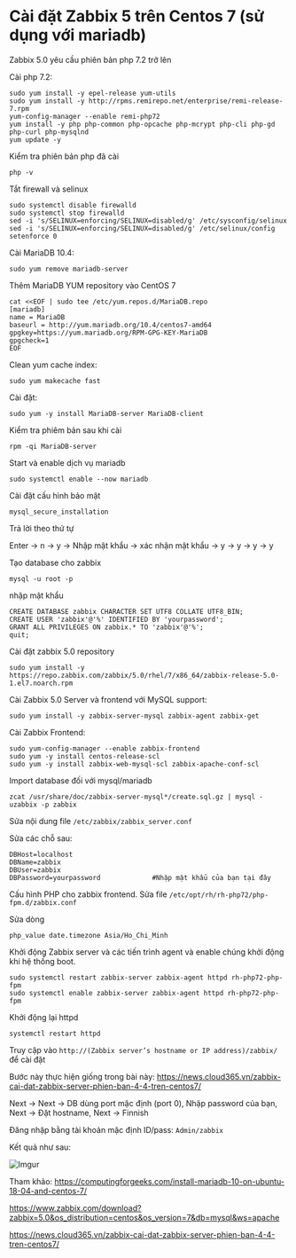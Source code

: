 # Cài đặt Zabbix 5 trên Centos 7 (sử dụng với mariadb)

Zabbix 5.0 yêu cầu phiên bản php 7.2 trở lên

Cài php 7.2:

    sudo yum install -y epel-release yum-utils
    sudo yum install -y http://rpms.remirepo.net/enterprise/remi-release-7.rpm
    yum-config-manager --enable remi-php72
    yum install -y php php-common php-opcache php-mcrypt php-cli php-gd php-curl php-mysqlnd
    yum update -y

Kiểm tra phiên bản php đã cài

    php -v

Tắt firewall và selinux

    sudo systemctl disable firewalld
    sudo systemctl stop firewalld
    sed -i 's/SELINUX=enforcing/SELINUX=disabled/g' /etc/sysconfig/selinux
    sed -i 's/SELINUX=enforcing/SELINUX=disabled/g' /etc/selinux/config
    setenforce 0

Cài MariaDB 10.4:

    sudo yum remove mariadb-server

Thêm MariaDB YUM repository vào CentOS 7

    cat <<EOF | sudo tee /etc/yum.repos.d/MariaDB.repo
    [mariadb]
    name = MariaDB
    baseurl = http://yum.mariadb.org/10.4/centos7-amd64
    gpgkey=https://yum.mariadb.org/RPM-GPG-KEY-MariaDB
    gpgcheck=1
    EOF

Clean yum cache index:

    sudo yum makecache fast

Cài đặt:

    sudo yum -y install MariaDB-server MariaDB-client

Kiểm tra phiêm bản sau khi cài

    rpm -qi MariaDB-server

Start và enable dịch vụ mariadb

    sudo systemctl enable --now mariadb

Cài đặt cấu hình bảo mật

    mysql_secure_installation 

Trả lời theo thứ tự

Enter -> n -> y -> Nhập mật khẩu -> xác nhận mật khẩu -> y -> y -> y -> y

Tạo database cho zabbix

    mysql -u root -p

nhập mật khẩu

    CREATE DATABASE zabbix CHARACTER SET UTF8 COLLATE UTF8_BIN;
    CREATE USER 'zabbix'@'%' IDENTIFIED BY 'yourpassword';
    GRANT ALL PRIVILEGES ON zabbix.* TO 'zabbix'@'%';
    quit;

Cài đặt zabbix 5.0 repository

    sudo yum install -y https://repo.zabbix.com/zabbix/5.0/rhel/7/x86_64/zabbix-release-5.0-1.el7.noarch.rpm

Cài Zabbix 5.0 Server và frontend với MySQL support:

    sudo yum install -y zabbix-server-mysql zabbix-agent zabbix-get

Cài Zabbix Frontend:

    sudo yum-config-manager --enable zabbix-frontend
    sudo yum -y install centos-release-scl
    sudo yum -y install zabbix-web-mysql-scl zabbix-apache-conf-scl

Import database đối với mysql/mariadb

    zcat /usr/share/doc/zabbix-server-mysql*/create.sql.gz | mysql -uzabbix -p zabbix

Sửa nội dung file `/etc/zabbix/zabbix_server.conf`

Sửa các chỗ sau:

    DBHost=localhost
    DBName=zabbix
    DBUser=zabbix
    DBPassword=yourpassword             #Nhập mật khẩu của bạn tại đây

Cấu hình PHP cho zabbix frontend. Sửa file `/etc/opt/rh/rh-php72/php-fpm.d/zabbix.conf`

Sửa dòng

    php_value date.timezone Asia/Ho_Chi_Minh

Khởi động Zabbix server và các tiến trình agent và enable chúng khởi động khi hệ thống boot.

    sudo systemctl restart zabbix-server zabbix-agent httpd rh-php72-php-fpm
    sudo systemctl enable zabbix-server zabbix-agent httpd rh-php72-php-fpm

Khởi động lại httpd

    systemctl restart httpd

Truy cập vào `http://(Zabbix server’s hostname or IP address)/zabbix/` để cài đặt

Bước này thực hiện giống trong bài này: https://news.cloud365.vn/zabbix-cai-dat-zabbix-server-phien-ban-4-4-tren-centos7/

Next -> Next -> DB dùng port mặc định (port 0), Nhập password của bạn, Next -> Đặt hostname, Next -> Finnish

Đăng nhập bằng tài khoản mặc định ID/pass: `Admin/zabbix`

Kết quả như sau:

![Imgur](https://i.imgur.com/mXTrGTf.png)

Tham khảo: https://computingforgeeks.com/install-mariadb-10-on-ubuntu-18-04-and-centos-7/

https://www.zabbix.com/download?zabbix=5.0&os_distribution=centos&os_version=7&db=mysql&ws=apache

https://news.cloud365.vn/zabbix-cai-dat-zabbix-server-phien-ban-4-4-tren-centos7/